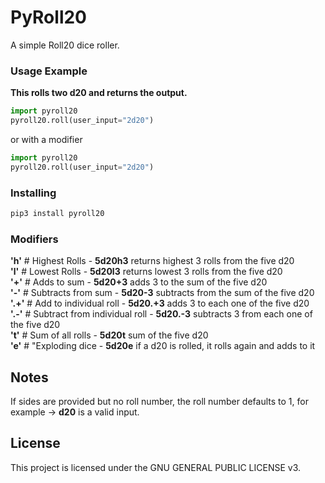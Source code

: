 
# PyRoll20

A simple Roll20 dice roller. 

### Usage Example

 **This rolls two d20 and returns the output.**
```python
import pyroll20
pyroll20.roll(user_input="2d20") 
```
or with a modifier
```python
import pyroll20
pyroll20.roll(user_input="2d20") 
```
### Installing
```bash
pip3 install pyroll20
```
### Modifiers
   **'h'** # Highest Rolls - **5d20h3** returns highest 3 rolls from the five d20<br/>
    **'l'** # Lowest Rolls - **5d20l3** returns lowest 3 rolls from the five d20<br/>
    **'+'**  # Adds to sum - **5d20+3** adds 3 to the sum of the five d20<br/>
    **'-'**  # Subtracts from sum - **5d20-3** subtracts from the sum of the five d20<br/>
    **'.+'** # Add to individual roll - **5d20.+3** adds 3 to each one of the five d20<br/>
   **'.-'**  # Subtract from individual roll - **5d20.-3** subtracts 3 from each one of the five d20<br/>
    **'t'**  # Sum of all rolls - **5d20t** sum of the five d20<br/>
    **'e'**  # "Exploding dice - **5d20e** if a d20 is rolled, it rolls again and adds to it<br/>
## Notes
If sides are provided but no roll number, the roll number defaults to 1, for example -> **d20** is a valid input.



## License
This project is licensed under the GNU GENERAL PUBLIC LICENSE v3.



